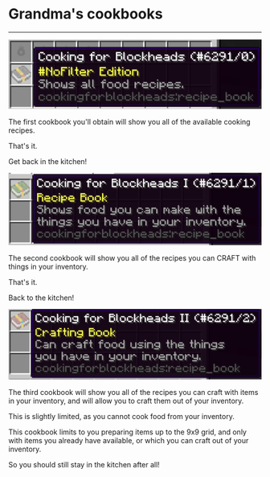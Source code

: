 # Grandma's cookbooks
___

![First cookbook](book1.png)

The first cookbook you'll obtain will show you all of the available cooking recipes. 

That's it. 

Get back in the kitchen!

![Second cookbook](book2.png)

The second cookbook will show you all of the recipes you can CRAFT with things in your inventory.

That's it.

Back to the kitchen!

![The legendary cookbook](book3.png)

The third cookbook will show you all of the recipes you can craft with items in your inventory, and will allow you to craft them out of your inventory.

This is slightly limited, as you cannot cook food from your inventory. 

This cookbook limits to you preparing items up to the 9x9 grid, and only with items you already have available, or which you can craft out of your inventory.

So you should still stay in the kitchen after all!